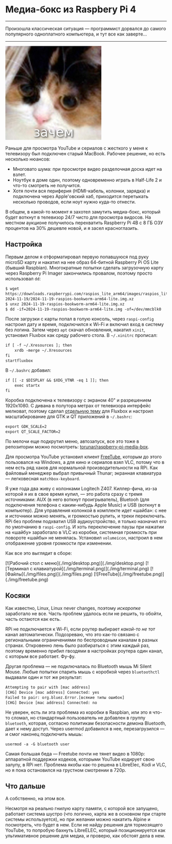 # Медиа-бокс из Raspbery Pi 4

***

Произошла классическая ситуация — программист дорвался до самого популярного одноплатного компьютера, и тут все как заверте...

***

![мем с котом](./img/why.jpg)

Раньше для просмотра YouTube и сериалов с жесткого у меня к телевизору был подключен старый MacBook.
Рабочее решение, но есть несколько нюансов:

* Многовато шума: при просмотре видео разделочная доска идет на взлет.
* Ноутбук в доме один, поэтому одновременно играть в Half-Life 2 и что-то смотреть не получится.
* Хотя почти вся периферия (HDMI-кабель, колонки, зарядка) и подключена через Apple'овский хаб, приходится перетыкать несколько проводов, если ноут нужно куда-то отнести.

В общем, в какой-то момент я захотел замутить медиа-бокс, который будет воткнут в телевизор 24/7 чисто для просмотра видосов.
На местном аукционе получилось перехватить Raspberry Pi 4B с 8 ГБ ОЗУ процентов на 30% дешевле новой, и я засел красноглазить.

## Настройка

Первым делом я отформатировал первую попавшуюся под руку microSD карту и накатил на нее образ 64-битной Raspberry Pi OS Lite (бывший Raspbian).
Многократные попытки сделать загрузочную карту через Raspberry Pi Imager закончились провалом, поэтому просто использовал `dd`:

    $ wget https://downloads.raspberrypi.com/raspios_lite_arm64/images/raspios_lite_arm64-2024-11-19/2024-11-19-raspios-bookworm-arm64-lite.img.xz
    $ unxz 2024-11-19-raspios-bookworm-arm64-lite.img.xz
    $ dd -if=2024-11-19-raspios-bookworm-arm64-lite.img -of=/dev/mmcblk0

После загрузки с карты попал в голую консоль, через `raspi-config` настроил дату и время, подключился к Wi-Fi и включил вход в систему без логина.
Затем через `apt` скачал обновления, накатил `xinit`, установил Fluxbox как среду рабочего стола.
В `~/.xinitrc` прописал:

    if [ -f ~/.Xresources ]; then
        xrdb -merge ~/.Xresources
    fi
    startfluxbox

В `~/.bashrc` добавил:

    if [[ -z $DISPLAY && $XDG_VTNR -eq 1 ]]; then
        exec startx
    fi

Коробка подключена к телевизору с экраном 40" и разрешением 1920х1080.
С дивана в полутора метрах от телевизора интерфейс мелковат, поэтому сделал [отдельную тему](https://github.com/torunar/raspberry-pi-media-box/blob/master/.fluxbox/styles/TV/theme.cfg) для Fluxbox и настроил масштабирование для GTK и QT приложений в `~/.bashrc`:

    export GDK_SCALE=2
    export QT_SCALE_FACTOR=2
    
По мелочи еще подкрутил меню, автозапуск, все это тоже в репозитории можно посмотреть: [torunar/raspberry-pi-media-box](https://github.com/torunar/raspberry-pi-media-box/blob/master/.fluxbox/).

Для просмотра YouTube установил клиент [FreeTube](https://freetubeapp.io/), которым до этого пользовался на Windows, а для кино и сериалов взял VLC, потому что в нем есть ряд хаков для нормальной производительности на RPi.
Как файловый менеджер выбрал привычный Thunar; экранная клавиатура — легковесная `matchbox-keyboard`.

Я уже года два живу с колонками Logitech Z407.
Киллер-фича, из-за которой я их в свое время купил, — это работа сразу с тремя источниками: AUX (в него воткнут проигрыватель), Bluetooh (для подключения телефона с каким-нибудь Apple Music) и USB (воткнут в компьютер).
Для управления колонкой в комплекте идет «шайба»: с нее и источники можно менять, и громкостью рулить, и треки переключать.
RPi без проблем подхватил USB аудиоустройство, я только назначил его по умолчанию в `raspi-config`.
И хоть переключение паузы при нажатии на «шайбу» заработало в VLC из коробки, системная громкость при повороте «шайбы» не менялась.
Установил `volumeicon`, настроил в нем отображение уровня громкости при изменении.

Как все это выглядит в сборе:

<span class="gallery-2">
[![Рабочий стол с меню](./img/desktop.png)](./img/desktop.png)
[![Терминал с клавиатурой](./img/terminal.png)](./img/terminal.png)
</span>

<span class="gallery-2">
[![Файлы](./img/files.png)](./img/files.png)
[![FreeTube](./img/freetube.png)](./img/freetube.png)
</span>

## Косяки

Как известно, Linux, Linux never changes, поэтому *искаропке* заработало не все.
Часть проблем удалось если не решить, то обойти, часть остаются как есть.

RPi не подключается к Wi-Fi, если роутер выбирает *какой-то не тот* канал автоматически.
Подозреваю, что это как-то связано с региональными ограничениями по беспроводным каналам в разных странах.
Откровенно лень было разбираться с этим каждый раз, поэтому временно прибил гвоздями в настройках роутера один канал, с которым все работает.
Фу-фу.

Другая проблема — не подключалась по Bluetooth мышь Mi Silent Mouse.
Любые попытки спарить мышь с коробкой через `bluetoothctl` выдавали один и тот же результат:

    Attempting to pair with [mac address]
    [CHG] Device [mac address] Connected: yes
    Failed to pair: org.bluez.Error.[всякие типы ошибок]
    [CHG] Device [mac address] Connected: no

Не уверен, есть ли эта проблема из коробки в Raspbian, или это я что-то сломал, но стандартный пользователь не добавлен в группу `bluetooth`, которая, согласно политикам безопасности демона Bluetooth, дает к нему доступ. Через usermod добавился в нее, перезагрузился — и смог наконец подключить мышь:

```
usermod -a -G bluetooth user
```
    
Самая большая беда — Freetube почти не тянет видео в 1080p: аппаратной поддержки кодеков, которыми YouTube кодирует свою залупу, в RPi нет.
Проблема якобы как-то решена в LibreElec, Kodi и VLC, но я пока остановился на грустном смотрении в 720p.

## Что дальше

А собственно, на этом все.

Несмотря на реально гнилую карту памяти, с которой все запущено, работает система шустро (что логично, карта же в основном при старте системы используется), но при желании можно накатить Alpine и посмотреть, что будет в нем.
Если не найду решения для тормозящего YouTube, то попробую бахнуть LibreELEC, который позиционируется как ультимативное решение для медиа, и проверю, как обстоят дела в нем.
